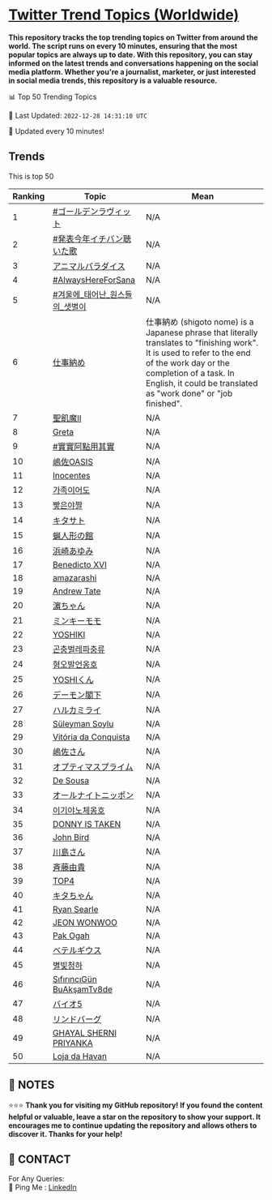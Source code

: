 [Twitter Trend Topics (Worldwide)](https://github.com/ErcinDedeoglu/Twitter-Trend-Topics)
==========

**This repository tracks the top trending topics on Twitter from around the world. 
The script runs on every 10 minutes, ensuring that the most popular topics are always up to date. 
With this repository, you can stay informed on the latest trends and conversations happening on the social media platform. 
Whether you're a journalist, marketer, or just interested in social media trends, this repository is a valuable resource.**


📊 Top 50 Trending Topics

📆 Last Updated: `2022-12-28 14:31:10 UTC`

🔧 Updated every 10 minutes!


## Trends

This is top 50

| Ranking | Topic | Mean |
| ------- | ------------ | ------------ |
| 1 | [#ゴールデンラヴィット](http://twitter.com/search?q=%23%e3%82%b4%e3%83%bc%e3%83%ab%e3%83%87%e3%83%b3%e3%83%a9%e3%83%b4%e3%82%a3%e3%83%83%e3%83%88) | N/A |
| 2 | [#発表今年イチバン聴いた歌](http://twitter.com/search?q=%23%e7%99%ba%e8%a1%a8%e4%bb%8a%e5%b9%b4%e3%82%a4%e3%83%81%e3%83%90%e3%83%b3%e8%81%b4%e3%81%84%e3%81%9f%e6%ad%8c) | N/A |
| 3 | [アニマルパラダイス](http://twitter.com/search?q=%e3%82%a2%e3%83%8b%e3%83%9e%e3%83%ab%e3%83%91%e3%83%a9%e3%83%80%e3%82%a4%e3%82%b9) | N/A |
| 4 | [#AlwaysHereForSana](http://twitter.com/search?q=%23AlwaysHereForSana) | N/A |
| 5 | [#겨울에_태어난_원스들의_샛별이](http://twitter.com/search?q=%23%ea%b2%a8%ec%9a%b8%ec%97%90_%ed%83%9c%ec%96%b4%eb%82%9c_%ec%9b%90%ec%8a%a4%eb%93%a4%ec%9d%98_%ec%83%9b%eb%b3%84%ec%9d%b4) | N/A |
| 6 | [仕事納め](http://twitter.com/search?q=%e4%bb%95%e4%ba%8b%e7%b4%8d%e3%82%81) | 仕事納め (shigoto nome) is a Japanese phrase that literally translates to "finishing work". It is used to refer to the end of the work day or the completion of a task. In English, it could be translated as "work done" or "job finished". |
| 7 | [聖飢魔II](http://twitter.com/search?q=%e8%81%96%e9%a3%a2%e9%ad%94II) | N/A |
| 8 | [Greta](http://twitter.com/search?q=Greta) | N/A |
| 9 | [#實實阿點用其實](http://twitter.com/search?q=%23%e5%af%a6%e5%af%a6%e9%98%bf%e9%bb%9e%e7%94%a8%e5%85%b6%e5%af%a6) | N/A |
| 10 | [嶋佐OASIS](http://twitter.com/search?q=%e5%b6%8b%e4%bd%90OASIS) | N/A |
| 11 | [Inocentes](http://twitter.com/search?q=Inocentes) | N/A |
| 12 | [가족이어도](http://twitter.com/search?q=%ea%b0%80%ec%a1%b1%ec%9d%b4%ec%96%b4%eb%8f%84) | N/A |
| 13 | [빻은야짤](http://twitter.com/search?q=%eb%b9%bb%ec%9d%80%ec%95%bc%ec%a7%a4) | N/A |
| 14 | [キタサト](http://twitter.com/search?q=%e3%82%ad%e3%82%bf%e3%82%b5%e3%83%88) | N/A |
| 15 | [蝋人形の館](http://twitter.com/search?q=%e8%9d%8b%e4%ba%ba%e5%bd%a2%e3%81%ae%e9%a4%a8) | N/A |
| 16 | [浜崎あゆみ](http://twitter.com/search?q=%e6%b5%9c%e5%b4%8e%e3%81%82%e3%82%86%e3%81%bf) | N/A |
| 17 | [Benedicto XVI](http://twitter.com/search?q=Benedicto+XVI) | N/A |
| 18 | [amazarashi](http://twitter.com/search?q=amazarashi) | N/A |
| 19 | [Andrew Tate](http://twitter.com/search?q=Andrew+Tate) | N/A |
| 20 | [濵ちゃん](http://twitter.com/search?q=%e6%bf%b5%e3%81%a1%e3%82%83%e3%82%93) | N/A |
| 21 | [ミンキーモモ](http://twitter.com/search?q=%e3%83%9f%e3%83%b3%e3%82%ad%e3%83%bc%e3%83%a2%e3%83%a2) | N/A |
| 22 | [YOSHIKI](http://twitter.com/search?q=YOSHIKI) | N/A |
| 23 | [곤충벌레파충류](http://twitter.com/search?q=%ea%b3%a4%ec%b6%a9%eb%b2%8c%eb%a0%88%ed%8c%8c%ec%b6%a9%eb%a5%98) | N/A |
| 24 | [혐오발언옹호](http://twitter.com/search?q=%ed%98%90%ec%98%a4%eb%b0%9c%ec%96%b8%ec%98%b9%ed%98%b8) | N/A |
| 25 | [YOSHIくん](http://twitter.com/search?q=YOSHI%e3%81%8f%e3%82%93) | N/A |
| 26 | [デーモン閣下](http://twitter.com/search?q=%e3%83%87%e3%83%bc%e3%83%a2%e3%83%b3%e9%96%a3%e4%b8%8b) | N/A |
| 27 | [ハルカミライ](http://twitter.com/search?q=%e3%83%8f%e3%83%ab%e3%82%ab%e3%83%9f%e3%83%a9%e3%82%a4) | N/A |
| 28 | [Süleyman Soylu](http://twitter.com/search?q=S%c3%bcleyman+Soylu) | N/A |
| 29 | [Vitória da Conquista](http://twitter.com/search?q=Vit%c3%b3ria+da+Conquista) | N/A |
| 30 | [嶋佐さん](http://twitter.com/search?q=%e5%b6%8b%e4%bd%90%e3%81%95%e3%82%93) | N/A |
| 31 | [オプティマスプライム](http://twitter.com/search?q=%e3%82%aa%e3%83%97%e3%83%86%e3%82%a3%e3%83%9e%e3%82%b9%e3%83%97%e3%83%a9%e3%82%a4%e3%83%a0) | N/A |
| 32 | [De Sousa](http://twitter.com/search?q=De+Sousa) | N/A |
| 33 | [オールナイトニッポン](http://twitter.com/search?q=%e3%82%aa%e3%83%bc%e3%83%ab%e3%83%8a%e3%82%a4%e3%83%88%e3%83%8b%e3%83%83%e3%83%9d%e3%83%b3) | N/A |
| 34 | [이기야노체옹호](http://twitter.com/search?q=%ec%9d%b4%ea%b8%b0%ec%95%bc%eb%85%b8%ec%b2%b4%ec%98%b9%ed%98%b8) | N/A |
| 35 | [DONNY IS TAKEN](http://twitter.com/search?q=DONNY+IS+TAKEN) | N/A |
| 36 | [John Bird](http://twitter.com/search?q=John+Bird) | N/A |
| 37 | [川島さん](http://twitter.com/search?q=%e5%b7%9d%e5%b3%b6%e3%81%95%e3%82%93) | N/A |
| 38 | [斉藤由貴](http://twitter.com/search?q=%e6%96%89%e8%97%a4%e7%94%b1%e8%b2%b4) | N/A |
| 39 | [TOP4](http://twitter.com/search?q=TOP4) | N/A |
| 40 | [キタちゃん](http://twitter.com/search?q=%e3%82%ad%e3%82%bf%e3%81%a1%e3%82%83%e3%82%93) | N/A |
| 41 | [Ryan Searle](http://twitter.com/search?q=Ryan+Searle) | N/A |
| 42 | [JEON WONWOO](http://twitter.com/search?q=JEON+WONWOO) | N/A |
| 43 | [Pak Ogah](http://twitter.com/search?q=Pak+Ogah) | N/A |
| 44 | [ベテルギウス](http://twitter.com/search?q=%e3%83%99%e3%83%86%e3%83%ab%e3%82%ae%e3%82%a6%e3%82%b9) | N/A |
| 45 | [별빛청하](http://twitter.com/search?q=%eb%b3%84%eb%b9%9b%ec%b2%ad%ed%95%98) | N/A |
| 46 | [SıfırıncıGün BuAkşamTv8de](http://twitter.com/search?q=S%c4%b1f%c4%b1r%c4%b1nc%c4%b1G%c3%bcn+BuAk%c5%9famTv8de) | N/A |
| 47 | [バイオ5](http://twitter.com/search?q=%e3%83%90%e3%82%a4%e3%82%aa5) | N/A |
| 48 | [リンドバーグ](http://twitter.com/search?q=%e3%83%aa%e3%83%b3%e3%83%89%e3%83%90%e3%83%bc%e3%82%b0) | N/A |
| 49 | [GHAYAL SHERNI PRIYANKA](http://twitter.com/search?q=GHAYAL+SHERNI+PRIYANKA) | N/A |
| 50 | [Loja da Havan](http://twitter.com/search?q=Loja+da+Havan) | N/A |




## 📝 NOTES

⭐⭐⭐ **Thank you for visiting my GitHub repository! If you found the content helpful or valuable, leave a star on the repository to show your support. It encourages me to continue updating the repository and allows others to discover it. Thanks for your help!**

## 📨 CONTACT

 For Any Queries:  
            🏓 Ping Me : [LinkedIn](https://www.linkedin.com/in/ercindedeoglu/)